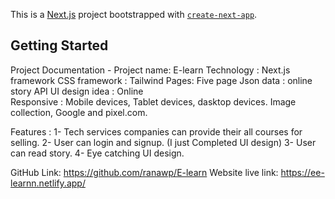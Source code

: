 This is a [Next.js](https://nextjs.org/) project bootstrapped with [`create-next-app`](https://github.com/vercel/next.js/tree/canary/packages/create-next-app).

## Getting Started

Project Documentation - 
Project name: E-learn
Technology : Next.js framework 
CSS framework : Tailwind 
Pages:  Five page 
Json data : online story API 
UI design idea : Online  
Responsive : Mobile devices, Tablet devices, dasktop devices. 
Image collection, Google and pixel.com. 

Features : 
1- Tech services companies can provide their all courses for selling. 
2- User can login and signup. (I just Completed UI design) 
3-  User can read story. 
4- Eye catching UI design. 


GitHub Link: https://github.com/ranawp/E-learn 
Website live link: https://ee-learnn.netlify.app/ 
